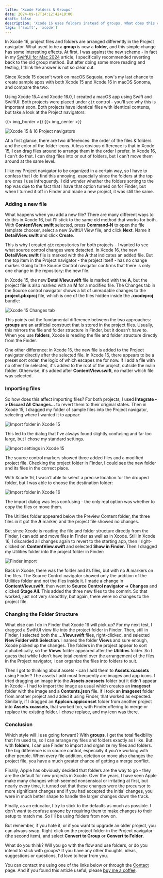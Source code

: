 ```yaml
---
title: 'Xcode Folders & Groups'
date: 2024-09-17T14:12:42+10:00
draft: false
description: 'Xcode 16 uses folders instead of groups. What does this change and which should you use?'
tags: ['swift', 'xcode']
---
```


In Xcode 16, project files and folders are arranged differently in the Project navigator. What used to be a **group** is now a **folder**, and this simple change has some interesting effects. At first, I was against the new scheme - in fact in my [SwiftUI for Mac 2024][1] article, I specifically recommended reverting back to the old group method. But after doing some more reading and testing, I think the answer is not so clear cut.

Since Xcode 15 doesn't work on macOS Sequoia, now's my last chance to create sample apps with both Xcode 15 and Xcode 16 in macOS Sonoma, and compare the two.

<!--more-->

Using Xcode 15.4 and Xcode 16.0, I created a macOS app using Swift and SwiftUI. Both projects were placed under `git` control - you'll see why this is important soon. Both projects have identical files with identical contents, but take a look at the Project navigators:

{{< img_border >}}
{{< img_center >}}

![Xcode 15 & 16 Project navigators][i1]

At a first glance, there are two differences: the order of the files & folders and the color of the folder icons. A less obvious difference is that in Xcode 15, I can drag files around to arrange them in the order I prefer. In Xcode 16, I can't do that. I can drag files into or out of folders, but I can't move them around at the same level.

I like my Project navigator to be organized in a certain way, so I have to confess that I do find this annoying, especially since the folders at the top are ones I use infrequently. I did wonder whether the folders sorting to the top was due to the fact that I have that option turned on for Finder, but when I turned it off in Finder and made a new project, it was still the same.

### Adding a new file

What happens when you add a new file? There are many different ways to do this in Xcode 16, but I'll stick to the same old method that works for both. With **ContentView.swift** selected, press **Command-N** to open the file template chooser, select a new SwiftUI View file, and click **Next**. Name it **DetailView.swift** and click **Create**.

This is why I created `git` repositories for both projects - I wanted to see what source control changes were detected. In Xcode 16, the new **DetailView.swift** file is marked with the **A** that indicates an added file. But the top item in the Project navigator - the project itself - has no change marker. Going to the Source Control navigator confirms that there is only one change in the repository: the new file.

In Xcode 15, the new **DetailView.swift** file is marked with the **A**, but the project file is also marked with an **M** for a modified file. The Changes tab in the Source control navigator shows a lot of unreadable changes to the **project.pbxproj** file, which is one of the files hidden inside the **.xcodeproj** bundle:

![Xcode 15 Changes tab][i2]

This points out the fundamental difference between the two approaches: **groups** are an artificial construct that is stored in the project files. Usually, this mirrors the file and folder structure in Finder, but it doesn't have to. When you use **folders**, Xcode is reading the file and folder structure directly from the Finder.

One other difference: in Xcode 15, the new file is added to the Project navigator directly after the selected file. In Xcode 16, there appears to be a preset sort order, the logic of which escapes me for now. If I add a file with no other file selected, it's added to the root of the project, outside the main folder. Otherwise, it's added after **ContentView.swift**, no matter which file was selected.

### Importing files

So how does this affect importing files? For both projects, I used **Integrate -> Discard All Changes...** to revert them to their original states. Then in Xcode 15, I dragged my folder of sample files into the Project navigator, selecting where I wanted it to appear:

![Import folder in Xcode 15][i3]

This led to the dialog that I've always found slightly confusing and far too large, but I chose my standard settings.

![Import settings in Xcode 15][i4]

The source control markers showed three added files and a modified project file. Checking the project folder in Finder, I could see the new folder and its files in the correct place.

With Xcode 16, I wasn't able to select a precise location for the dropped folder, but I was able to choose the destination folder:

![Import folder in Xcode 16][i5]

The import dialog was less confusing - the only real option was whether to copy the files or move them.

The Utilities folder appeared below the Preview Content folder, the three files in it got the **A** marker, and the project file showed no changes.

But since Xcode is reading the file and folder structure directly from the Finder, I can add and move files in Finder as well as in Xcode. Still in Xcode 16, I discarded all changes again to revert to the starting app, then I right-clicked on **ContentView.swift** and selected **Show in Finder**. Then I dragged my Utilities folder into the project folder in Finder:

![Finder import][i7]

Back in Xcode, there was the folder and its files, but with no **A** markers on the files. The Source Control navigator showed only the addition of the Utilities folder and not the files inside it. I made a change in **ContentView.swift**, then went to **Source Control navigator -> Changes** and clicked **Stage All**. This added the three new files to the commit. So that worked, just not very smoothly, but again, there were no changes to the project file.

### Changing the Folder Structure

What else can I do in Finder that Xcode 16 will pick up? For my next test, I dragged a SwiftUI view file into the project folder in Finder. Then, still in Finder, I selected both the **...View.swift** files, right-clicked, and selected **New Folder with Selection**. I named the folder **Views** and sure enough, Xcode picked up the changes. The folders in the project appear to sort alphabetically, so the **Views** folder appeared after the **Utilities** folder. So I guess that while I don't have total control over the arrangement of the files in the Project navigator, I can organize the files into folders to suit.

Then I got to thinking about assets - can I add them to **Assets.xcassets** using Finder? The assets I add most frequently are images and app icons. I tried dragging an image into the **Assets.xcassets** folder but it didn't appear in Xcode - I had to import the image as usual which creates an **imageset** folder with the image and a **Contents.json** file. If I took an **imageset** folder from another project and added it using Finder, that worked as expected. Similarly, if I dragged an **AppIcon.appiconset** folder from another project into **Assets.xcassets**, that worked too, with Finder offering to merge or replace the existing folder. I chose replace, and my icon was there.

### Conclusion

Which style will I use going forward? With **groups**, I get the total flexibility that I'm used to, so I can arrange my files and folders exactly as I like. But with **folders**, I can use Finder to import and organize my files and folders. The big difference is in source control, especially if you're working with other people. When every file addition, deletion or move also changes the project file, you have a much greater chance of getting a merge conflict.

Finally, Apple has obviously decided that folders are the way to go - they are the default for new projects in Xcode. Over the years, I have seen Apple make many changes which seemed nonsensical or irritating at first, but nearly every time, it turned out that these changes were the precursor to more significant changes and if you had accepted the initial changes, you were in much better shape to handle the larger changes down the track.

Finally, as an educator, I try to stick to the defaults as much as possible. I don't want to confuse anyone by requiring them to make changes to their setup to match me. So I'll be using folders from now on.

But remember, if you hate it, or if you want to upgrade an older project, you can always swap. Right-click on the project folder in the Project navigator (the second item), and select **Convert to Group** or **Convert to Folder**.

What do you think? Will you go with the flow and use folders, or do you intend to stick with groups? If you have any other thoughts, ideas, suggestions or questions, I'd love to hear from you.

You can contact me using one of the links below or through the [Contact][contact] page. And if you found this article useful, please [buy me a coffee][kofi].

[i1]: /images/2024/xcode_diffs.png
[i2]: /images/2024/group_changes.png
[i3]: /images/2024/import_folder_15.png
[i4]: /images/2024/import_settings_15.png
[i5]: /images/2024/import_folder_16.png
[i6]: /images/2024/import_settings_16.png
[i7]: /images/2024/finder_import.png
[contact]: /contact/
[kofi]: https://ko-fi.com/trozware
[1]: /post/2024/swiftui-mac-2024/
